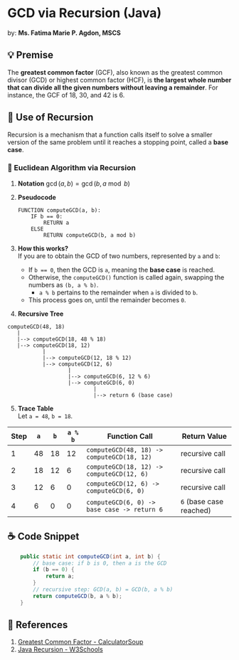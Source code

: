 # GCD via Recursion (Java)
by: **Ms. Fatima Marie P. Agdon, MSCS**

## 💡 Premise
The **greatest common factor** (GCF), also known as the greatest common divisor (GCD) or highest common factor (HCF), is **the largest whole number that can divide all the given numbers without leaving a remainder**. For instance, the GCF of 18, 30, and 42 is 6.

## 🔁 Use of Recursion
Recursion is a mechanism that a function calls itself to solve a smaller version of the same problem until it reaches a stopping point, called a **base case**.

### 🧮 Euclidean Algorithm via Recursion
1. **Notation**
    $\gcd(a, b) = \gcd(b, a \bmod b)$

2. **Pseudocode**
    ```
    FUNCTION computeGCD(a, b):
        IF b == 0:
            RETURN a
        ELSE
            RETURN computeGCD(b, a mod b)
    ```
3. **How this works?**
    <br/>If you are to obtain the GCD of two numbers, represented by `a` and `b`:
    - If `b == 0`, then the GCD is `a`, meaning the **base case** is reached.
    - Otherwise, the `computeGCD()` function is called again, swapping the numbers as `(b, a % b)`.
        - `a % b` pertains to the remainder when `a` is divided to `b`.
    - This process goes on, until the remainder becomes `0`.

4. **Recursive Tree**
```
computeGCD(48, 18)
   |
   |--> computeGCD(18, 48 % 18)
   |--> computeGCD(18, 12)
           |
           |--> computeGCD(12, 18 % 12)
           |--> computeGCD(12, 6)
                   |
                   |--> computeGCD(6, 12 % 6)
                   |--> computeGCD(6, 0)
                           |
                           |--> return 6 (base case)

```

5. **Trace Table**
<br/>Let `a = 48`, `b = 18`.

| Step | `a` | `b`  | `a % b` | Function Call                              | Return Value               |
|------|-----|------|---------|--------------------------------------------|----------------------------|
|  1   | 48  |  18  |   12    | `computeGCD(48, 18) -> computeGCD(18, 12)` | recursive call             |
|  2   | 18  |  12  |   6     | `computeGCD(18, 12) -> computeGCD(12, 6)`  | recursive call             |
|  3   | 12  |  6   |   0     | `computeGCD(12, 6) -> computeGCD(6, 0)`    | recursive call             |
|  4   | 6   |  0   |   0     | `computeGCD(6, 0) -> base case -> return 6`| `6` (base case reached)    |


## ☕ Code Snippet
```java
    public static int computeGCD(int a, int b) {
        // base case: if b is 0, then a is the GCD
        if (b == 0) {
            return a;
        }
        // recursive step: GCD(a, b) = GCD(b, a % b)
        return computeGCD(b, a % b);
    }
```

## 📖 References
1. [Greatest Common Factor - CalculatorSoup](https://www.calculatorsoup.com/calculators/math/gcf.php)
2. [Java Recursion - W3Schools](https://www.w3schools.com/java/java_recursion.asp)

